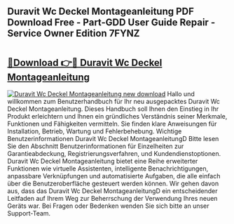 ## Duravit Wc Deckel Montageanleitung PDF Download Free - Part-GDD User Guide Repair - Service Owner Edition 7FYNZ

# <h2><a href="http://df7btk0.blite.top/?on=Duravit+Wc+Deckel+Montageanleitung">🔗Download 👉🔴 Duravit Wc Deckel Montageanleitung</a></h2>

[![Duravit Wc Deckel Montageanleitung new download](https://i.imgur.com/lujVjoI.png)](http://df7btk0.blite.top/?on=Duravit+Wc+Deckel+Montageanleitung)
Hallo und willkommen zum Benutzerhandbuch für Ihr neu ausgepacktes Duravit Wc Deckel Montageanleitung. Dieses Handbuch soll Ihnen den Einstieg in Ihr Produkt erleichtern und Ihnen ein gründliches Verständnis seiner Merkmale, Funktionen und Fähigkeiten vermitteln. Sie finden klare Anweisungen für Installation, Betrieb, Wartung und Fehlerbehebung. Wichtige Benutzerinformationen Duravit Wc Deckel MontageanleitungD Bitte lesen Sie den Abschnitt Benutzerinformationen für Einzelheiten zur Garantieabdeckung, Registrierungsverfahren, und Kundendienstoptionen. Duravit Wc Deckel Montageanleitung bietet eine Reihe erweiterter Funktionen wie virtuelle Assistenten, intelligente Benachrichtigungen, anpassbare Verknüpfungen und automatisierte Aufgaben, die alle einfach über die Benutzeroberfläche gesteuert werden können. Wir gehen davon aus, dass das Duravit Wc Deckel MontageanleitungD ein entscheidender Leitfaden auf Ihrem Weg zur Beherrschung der Verwendung Ihres neuen Geräts war. Bei Fragen oder Bedenken wenden Sie sich bitte an unser Support-Team.
